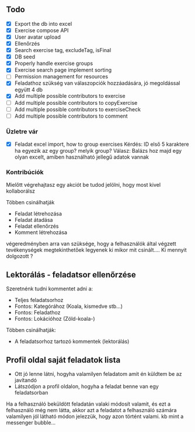 ## Todo

- [X] Export the db into excel
- [X] Exercise compose API
- [X] User avatar upload
- [X] Ellenőrzés
- [X] Search exercise tag, excludeTag, isFinal
- [X] DB seed
- [X] Properly handle exercise groups
- [X] Exercise search page implement sorting
- [ ] Permission management for resources
- [X] Feladathoz szükség van válaszopciók hozzáadására, jó megoldással együtt 4 db
- [X] Add multiple possible contributors to exercise 
- [ ] Add multiple possible contributors to copyExercise 
- [ ] Add multiple possible contributors to exerciseCheck 
- [ ] Add multiple possible contributors to comment

### Üzletre vár

- [X] Feladat excel import, how to group exercises
   Kérdés: ID első 5 karaktere ha egyezik az egy group? melyik group?
   Válasz: Balázs hoz majd egy olyan excelt, amiben használható jellegű adatok vannak


### Kontribúciók

Mielőtt végrehajtasz egy akciót be tudod jelölni, hogy most kivel kollaborálsz

Többen csinálhatják
- Feladat létrehozása
- Feladat átadása
- Feladat ellenőrzés
- Komment létrehozása

végeredményben arra van szüksége, hogy a felhasználók által végzett tevékenységek megtekinthetőek legyenek
ki mikor mit csinált....
Ki mennyit dolgozott ? 

## Lektorálás - feladatsor ellenőrzése

Szeretnénk tudni kommentet adni a: 
- Teljes feladatsorhoz
- Fontos: Kategórához (Koala, kismedve stb...)
- Fontos: Feladathoz
- Fontos: Lokációhoz (Zöld-koala-)

Többen csinálhatják:
- A feladatsorhoz tartozó kommentek (lektorálás)


## Profil oldal saját feladatok lista

- Ott jó lenne látni, hogyha valamilyen feladatom amit én küldtem be az javítandó
- Látszódjon a profil oldalon, hogyha a feladat benne van egy feladatsorban


Ha a felhasználó beküldött feladatán valaki módosít valamit, és ezt a felhasználó még nem látta, akkor
azt a feladatot a felhasználó számára valamilyen jól látható módon jelezzük, hogy azon történt valami.
kb mint a messenger bubble...